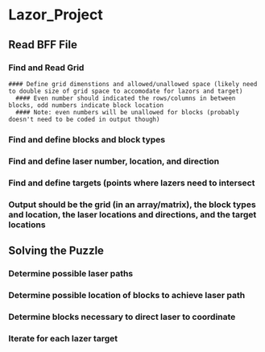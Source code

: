 # Lazor_Project

## Read BFF File
  ### Find and Read Grid
    #### Define grid dimenstions and allowed/unallowed space (likely need to double size of grid space to accomodate for lazors and target)
      #### Even number should indicated the rows/columns in between blocks, odd numbers indicate block location
      #### Note: even numbers will be unallowed for blocks (probably doesn't need to be coded in output though)
  ### Find and define blocks and block types
    
  ### Find and define laser number, location, and direction

  ### Find and define targets (points where lazers need to intersect

  ### Output should be the grid (in an array/matrix), the block types and location, the laser locations and directions, and the target locations

## Solving the Puzzle
  ### Determine possible laser paths
  ### Determine possible location of blocks to achieve laser path
  ### Determine blocks necessary to direct laser to coordinate
  ### Iterate for each lazer target
